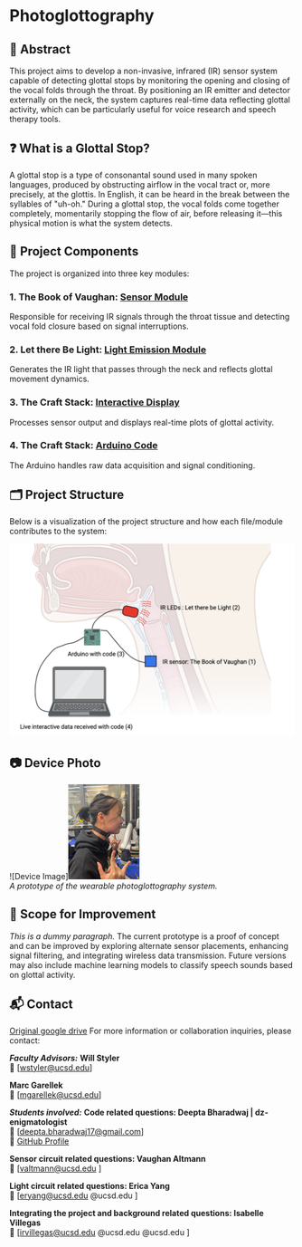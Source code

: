 # Photoglottography

## 📌 Abstract
This project aims to develop a non-invasive, infrared (IR) sensor system capable of detecting glottal stops by monitoring the opening and closing of the vocal folds through the throat. By positioning an IR emitter and detector externally on the neck, the system captures real-time data reflecting glottal activity, which can be particularly useful for voice research and speech therapy tools.


## ❓ What is a Glottal Stop?
A glottal stop is a type of consonantal sound used in many spoken languages, produced by obstructing airflow in the vocal tract or, more precisely, at the glottis. In English, it can be heard in the break between the syllables of "uh-oh." During a glottal stop, the vocal folds come together completely, momentarily stopping the flow of air, before releasing it—this physical motion is what the system detects.


## 🔧 Project Components

The project is organized into three key modules:

### 1. The Book of Vaughan: [Sensor Module](https://github.com/dz-enigmatologist/Photoglottography/blob/main/The%20Book%20of%20Vaughan%20OG.pdf)
Responsible for receiving IR signals through the throat tissue and detecting vocal fold closure based on signal interruptions.

### 2. Let there Be Light: [Light Emission Module](https://github.com/dz-enigmatologist/Photoglottography/blob/main/Let%20There%20be%20Light.pdf)
Generates the IR light that passes through the neck and reflects glottal movement dynamics.

### 3. The Craft Stack: [Interactive Display](https://github.com/dz-enigmatologist/Photoglottography/blob/main/The%20Craft%20Stack/python_code_lights_sensor.ipynb)
Processes sensor output and displays real-time plots of glottal activity. 

### 4. The Craft Stack: [Arduino Code](https://github.com/dz-enigmatologist/Photoglottography/blob/main/The%20Craft%20Stack/arduino_code.ino)
The Arduino handles raw data acquisition and signal conditioning.


## 🗂️ Project Structure

Below is a visualization of the project structure and how each file/module contributes to the system:

![Project Visualization](https://github.com/dz-enigmatologist/Photoglottography/blob/main/Diagram%20of%20Project%20folders.png) 

## 📷 Device Photo

![Device Image]<img src="https://github.com/dz-enigmatologist/Photoglottography/blob/main/temp_device_photo.jpeg?raw=true" width="25%">  
*A prototype of the wearable photoglottography system.*


## 🚀 Scope for Improvement

*This is a dummy paragraph.* The current prototype is a proof of concept and can be improved by exploring alternate sensor placements, enhancing signal filtering, and integrating wireless data transmission. Future versions may also include machine learning models to classify speech sounds based on glottal activity.


## 📬 Contact

[Original google drive](https://drive.google.com/drive/folders/1_Va6REhuKCYwrKl3kBNBWOJkdkvQYXuF)
For more information or collaboration inquiries, please contact:

***Faculty Advisors:***
**Will Styler**  
📧 [wstyler@ucsd.edu] 

**Marc Garellek**  
📧 [mgarellek@ucsd.edu] 

***Students involved:***
**Code related questions: Deepta Bharadwaj | dz-enigmatologist**  
📧 [deepta.bharadwaj17@gmail.com]  
🔗 [GitHub Profile](https://github.com/dz-enigmatologist)

**Sensor circuit related questions: Vaughan Altmann**  
📧 [valtmann@ucsd.edu ]  

**Light circuit related questions: Erica Yang**  
📧 [eryang@ucsd.edu @ucsd.edu ]  

**Integrating the project and background related questions: Isabelle Villegas**  
📧 [irvillegas@ucsd.edu @ucsd.edu @ucsd.edu ]  